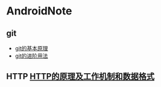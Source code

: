 # AndroidNote
## git
* [git的基本原理](git/git的基本原理.md)
* [git的进阶用法](git/git的进阶用法.md)

## HTTP [HTTP的原理及工作机制和数据格式](http.md)

